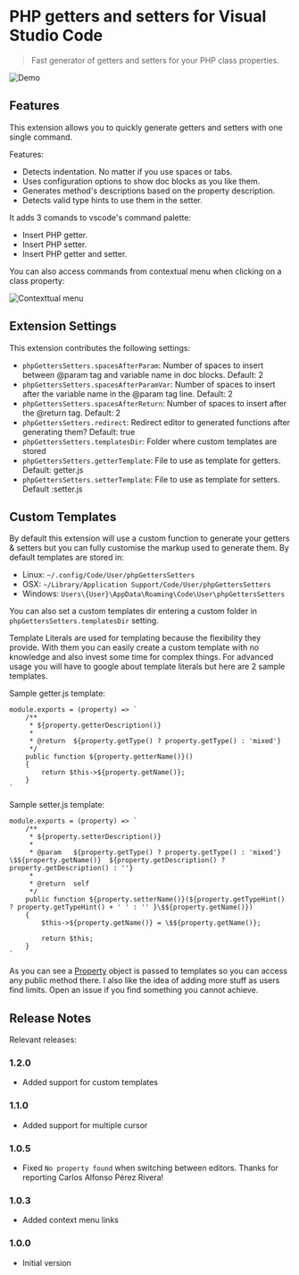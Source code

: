# PHP getters and setters for Visual Studio Code

> Fast generator of getters and setters for your PHP class properties.

![Demo](https://github.com/phproberto/vscode-php-getters-setters/raw/master/images/demo.gif)

## Features

This extension allows you to quickly generate getters and setters with one single command.

Features:

* Detects indentation. No matter if you use spaces or tabs.
* Uses configuration options to show doc blocks as you like them.
* Generates method's descriptions based on the property description.
* Detects valid type hints to use them in the setter.

It adds 3 comands to vscode's command palette:

* Insert PHP getter.
* Insert PHP setter.
* Insert PHP getter and setter.

You can also access commands from contextual menu when clicking on a class property:

![Contexttual menu](https://github.com/phproberto/vscode-php-getters-setters/raw/master/images/context-menu.jpg)

## Extension Settings

This extension contributes the following settings:

* `phpGettersSetters.spacesAfterParam`: Number of spaces to insert between @param tag and variable name in doc blocks. Default: 2
* `phpGettersSetters.spacesAfterParamVar`: Number of spaces to insert after the variable name in the @param tag line. Default: 2
* `phpGettersSetters.spacesAfterReturn`: Number of spaces to insert after the @return tag. Default: 2
* `phpGettersSetters.redirect`: Redirect editor to generated functions after generating them? Default: true
* `phpGettersSetters.templatesDir`: Folder where custom templates are stored
* `phpGettersSetters.getterTemplate`: File to use as template for getters. Default: getter.js
* `phpGettersSetters.setterTemplate`: File to use as template for setters. Default :setter.js

## Custom Templates

By default this extension will use a custom function to generate your getters & setters but you can fully customise the markup used to generate them. By default templates are stored in:

* Linux: `~/.config/Code/User/phpGettersSetters`
* OSX: `~/Library/Application Support/Code/User/phpGettersSetters`
* Windows: `Users\{User}\AppData\Roaming\Code\User\phpGettersSetters`

You can also set a custom templates dir entering a custom folder in `phpGettersSetters.templatesDir` setting.

Template Literals are used for templating because the flexibility they provide. With them you can easily create a custom template with no knowledge and also invest some time for complex things. For advanced usage you will have to google about template literals but here are 2 sample templates.

Sample getter.js template:

```
module.exports = (property) => `
	/**
	 * ${property.getterDescription()}
	 *
	 * @return  ${property.getType() ? property.getType() : 'mixed'}
	 */
	public function ${property.getterName()}()
	{
		return $this->${property.getName()};
	}
`
```

Sample setter.js template:

```
module.exports = (property) => `
	/**
	 * ${property.setterDescription()}
	 *
	 * @param   ${property.getType() ? property.getType() : 'mixed'}  \$${property.getName()}  ${property.getDescription() ? property.getDescription() : ''}
	 *
	 * @return  self
	 */
	public function ${property.setterName()}(${property.getTypeHint() ? property.getTypeHint() + ' ' : '' }\$${property.getName()})
	{
		$this->${property.getName()} = \$${property.getName()};

		return $this;
	}
`
```

As you can see a [Property](https://github.com/phproberto/vscode-php-getters-setters/blob/master/blob/master/src/Property.ts) object is passed to templates so you can access any public method there. I also like the idea of adding more stuff as users find limits. Open an issue if you find something you cannot achieve.

## Release Notes

Relevant releases:

### 1.2.0
* Added support for custom templates

### 1.1.0
* Added support for multiple cursor

### 1.0.5
* Fixed `No property found` when switching between editors. Thanks for reporting Carlos Alfonso Pérez Rivera!

### 1.0.3

* Added context menu links

### 1.0.0

* Initial version
